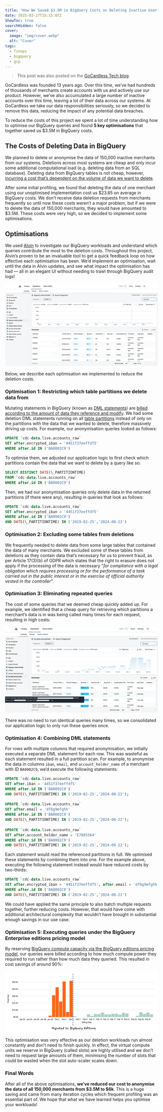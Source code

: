 ```yaml
---
title: "How We Saved $3.5M in BigQuery Costs on Deleting Inactive User Data"
date: 2025-03-27T15:15:07Z
ShowToc: true
searchHidden: false
cover:
  image: "img/cover.webp"
  alt: "Cover"
tags:
  - finops
  - bigquery
  - gcp
---
```


> This post was also posted on the [GoCardless Tech blog](https://medium.com/gocardless-tech/how-we-saved-3-5m-in-bigquery-costs-on-deleting-inactive-user-data-8d0ebbd012ee).

GoCardless was founded 13 years ago. Over this time, we’ve had hundreds of thousands of merchants create accounts with us and actively use our product. However, we’ve also accumulated a large number of inactive accounts over this time, leaving a lot of their data across our systems. At GoCardless we take our data responsibilities seriously, so we decided to remove this data, reducing the impact of any potential data breaches.

To reduce the costs of this project we spent a lot of time understanding how to optimise our BigQuery queries and found **5 key optimisations** that together saved us $3.5M in BigQuery costs.

## The Costs of Deleting Data in BigQuery

We planned to delete or anonymise the data of 150,000 inactive merchants from our systems. Deletions across most systems are cheap and only incur some additional computational load (e.g. deleting data from an SQL database). Deleting data from BigQuery tables is not cheap, however, [incurring a cost that’s dependent on the volume of data we want to delete](https://cloud.google.com/bigquery/docs/reference/standard-sql/dml-syntax#partitioned_tables).

After some initial profiling, we found that deleting the data of one merchant using our unoptimised implementation cost us $23.65 on average in BigQuery costs. We don’t receive data deletion requests from merchants frequently so until now these costs weren’t a major problem, but if we were to delete the data of 150,000 merchants, they would have amounted to $3.5M. These costs were very high, so we decided to implement some optimisations.

## Optimisations

We used [Alvin](https://www.alvin.ai/) to investigate our BigQuery workloads and understand which queries contribute the most to the deletion costs. Throughout this project, Alvin’s proven to be an invaluable tool to get a quick feedback loop on how effective each optimisation has been. We’d implement an optimisation, wait until the data in Alvin updates, and see what impact the optimisation has had — all in an elegant UI without needing to trawl through BigQuery audit logs!

![Our deletion queries in Alvin](./img/alvin.webp)

Below, we describe each optimisation we implemented to reduce the deletion costs.

### Optimisation 1: Restricting which table partitions we delete data from

Mutating statements in BigQuery (known as [DML statements](https://cloud.google.com/bigquery/docs/reference/standard-sql/dml-syntax)) are [billed according to the amount of data they reference and modify](https://cloud.google.com/bigquery/docs/reference/standard-sql/dml-syntax#partitioned_tables). We had some deletion DML statements running on all [table partitions](https://cloud.google.com/bigquery/docs/partitioned-tables) instead of only on the partitions with the data that we wanted to delete, therefore massively driving up costs. For example, our anonymisation queries looked as follows:

```sql
UPDATE `cdc-data.live.accounts_raw`
SET after.encrypted_iban = '4451f37eeffdf5'
WHERE after.id IN ('BA0002C9')
```

To optimise them, we adjusted our application logic to first check which partitions contain the data that we want to delete by a query like so:

```sql
SELECT DISTINCT DATE(\_PARTITIONTIME)
FROM `cdc-data.live.accounts_raw`
WHERE after.id IN ('BA0002C9')
```

Then, we had our anonymisation queries only delete data in the returned partitions (if there were any), resulting in queries that look as follows:

```sql
UPDATE `cdc-data.live.accounts_raw`
SET after.encrypted_iban = '4451f37eeffdf5'
WHERE after.id IN ('BA0002C9')
AND DATE(\_PARTITIONTIME) IN ('2019-02-25','2024-08-22')
```

### Optimisation 2: Excluding some tables from deletions

We frequently needed to delete data from some large tables that contained the data of many merchants. We excluded some of these tables from deletions as they contain data that’s necessary for us to prevent fraud, as per Article 17(3)(b) of GDPR which states that the right to erasure does not apply if the processing of the data is necessary "_for compliance with a legal obligation which requires processing or for the performance of a task carried out in the public interest or in the exercise of official authority vested in the controller_".

### Optimisation 3: Eliminating repeated queries

The cost of some queries that we deemed cheap quickly added up. For example, we identified that a cheap query for retrieving which partitions a merchant’s data is in was being called many times for each request, resulting in high costs:

![Repeated queries as seen in Alvin](./img/alvin-repeated-queries.webp)

There was no need to run identical queries many times, so we consolidated our application logic to only run these queries once.

### Optimisation 4: Combining DML statements

For rows with multiple columns that required anonymisation, we initially executed a separate DML statement for each row. This was wasteful as each statement resulted in a full partition scan. For example, to anonymise the data in columns `iban`, `email`, and `account_holder_name` of a merchant with ID `BA0002C9`, we’d execute the following statements:

```sql
UPDATE `cdc-data.live.accounts_raw`
SET after.iban = '4451f37eeffdf5'
WHERE after.id IN ('BA0002C9')
AND DATE(\_PARTITIONTIME) IN ('2019-02-25','2024-08-22');

UPDATE `cdc-data.live.accounts_raw`
SET after.email = 'df6g9mfghh'
WHERE after.id IN ('BA0002C9')
AND DATE(\_PARTITIONTIME) IN ('2019-02-25','2024-08-22');

UPDATE `cdc-data.live.accounts_raw`
SET after.account_holder_name = 'E7085364'
WHERE after.id IN ('BA0002C9')
AND DATE(\_PARTITIONTIME) IN ('2019-02-25','2024-08-22');
```

Each statement would read the referenced partitions in full. We optimised these statements by combining them into one. For the example above, executing the following statement instead would have reduced costs by two-thirds:

```sql
UPDATE `cdc-data.live.accounts_raw`
SET after.encrypted_iban = '4451f37eeffdf5', after.email = 'df6g9mfghh', after.account_holder_name = 'E7085364'
WHERE after.id IN ('BA0002C9')
AND DATE(\_PARTITIONTIME) IN ('2019-02-25','2024-08-22')
```

We could have applied the same principle to also batch multiple requests together, further reducing costs. However, that would have come with additional architectural complexity that wouldn’t have brought in substantial enough savings in our use case.

### Optimisation 5: Executing queries under the BigQuery Enterprise editions pricing model

By reserving [BigQuery compute capacity via the BigQuery editions pricing model](https://cloud.google.com/bigquery/docs/editions-intro), our queries were billed according to how much compute power they required to run rather than how much data they queried. This resulted in cost savings of around 90%:

![Costs before and after migrating queries to BigQuery Editions](./img/bigquery-editions-cost-reduction.webp)

This optimisation was very effective as our deletion workloads run almost constantly and don’t need to finish quickly. In effect, the virtual compute units we reserve in BigQuery (called slots) are highly utilised and we don’t need to request large amounts of them, minimising the number of slots that could be wasted when the slot auto-scaler scales down.

### Final Words

After all of the above optimisations, **we’ve reduced our cost to anonymise the data of all 150,000 merchants from $3.5M to $6k**. This is a huge saving and came from many iteration cycles which frequent profiling was an essential part of. We hope that what we have learned helps you optimise your workloads!
